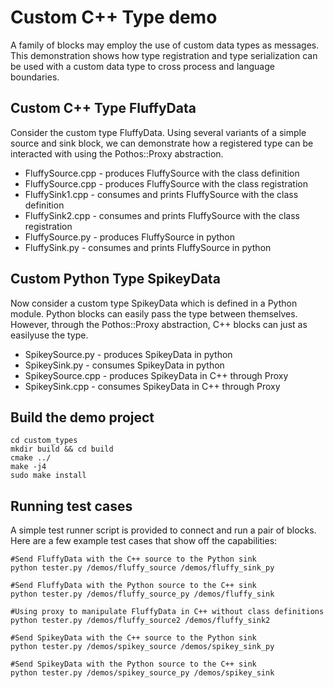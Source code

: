 # Custom C++ Type demo

A family of blocks may employ the use of custom data types as messages.
This demonstration shows how type registration and type serialization
can be used with a custom data type to cross process and language boundaries.

## Custom C++ Type FluffyData

Consider the custom type FluffyData. Using several variants of a simple
source and sink block, we can demonstrate how a registered type
can be interacted with using the Pothos::Proxy abstraction.

* FluffySource.cpp - produces FluffySource with the class definition
* FluffySource.cpp - produces FluffySource with the class registration
* FluffySink1.cpp - consumes and prints FluffySource with the class definition
* FluffySink2.cpp - consumes and prints FluffySource with the class registration
* FluffySource.py - produces FluffySource in python
* FluffySink.py - consumes and prints FluffySource in python

## Custom Python Type SpikeyData

Now consider a custom type SpikeyData which is defined in a Python module.
Python blocks can easily pass the type between themselves. However, through
the Pothos::Proxy abstraction, C++ blocks can just as easilyuse the type.

* SpikeySource.py - produces SpikeyData in python
* SpikeySink.py - consumes SpikeyData in python
* SpikeySource.cpp - produces SpikeyData in C++ through Proxy
* SpikeySink.cpp - consumes SpikeyData in C++ through Proxy

## Build the demo project

```
cd custom_types
mkdir build && cd build
cmake ../
make -j4
sudo make install
```

## Running test cases

A simple test runner script is provided to connect and run a pair of blocks.
Here are a few example test cases that show off the capabilities:

```
#Send FluffyData with the C++ source to the Python sink
python tester.py /demos/fluffy_source /demos/fluffy_sink_py

#Send FluffyData with the Python source to the C++ sink
python tester.py /demos/fluffy_source_py /demos/fluffy_sink

#Using proxy to manipulate FluffyData in C++ without class definitions
python tester.py /demos/fluffy_source2 /demos/fluffy_sink2

#Send SpikeyData with the C++ source to the Python sink
python tester.py /demos/spikey_source /demos/spikey_sink_py

#Send SpikeyData with the Python source to the C++ sink
python tester.py /demos/spikey_source_py /demos/spikey_sink
```
